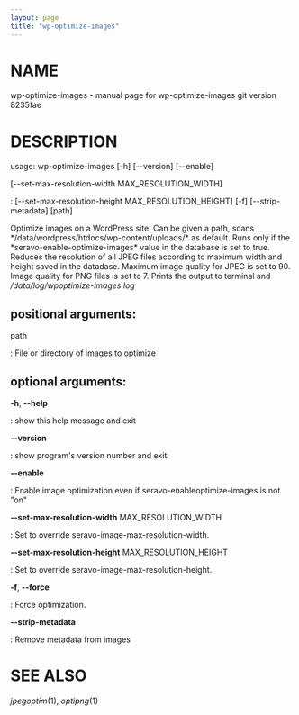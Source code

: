 ```yaml
---
layout: page
title: "wp-optimize-images"
---
```



NAME
====

wp-optimize-images - manual page for wp-optimize-images git version
8235fae

DESCRIPTION
===========

usage: wp-optimize-images \[-h\] \[\--version\] \[\--enable\]

\[\--set-max-resolution-width MAX\_RESOLUTION\_WIDTH\]

:   \[\--set-max-resolution-height MAX\_RESOLUTION\_HEIGHT\] \[-f\]
    \[\--strip-metadata\] \[path\]

Optimize images on a WordPress site. Can be given a path, scans
\*/data/wordpress/htdocs/wp-content/uploads/\* as default. Runs only if
the \*seravo-enable-optimize-images\* value in the database is set to
true. Reduces the resolution of all JPEG files according to maximum
width and height saved in the datadase. Maximum image quality for JPEG
is set to 90. Image quality for PNG files is set to 7. Prints the output
to terminal and */data/log/wpoptimize-images.log*

positional arguments:
---------------------

path

:   File or directory of images to optimize

optional arguments:
-------------------

**-h**, **\--help**

:   show this help message and exit

**\--version**

:   show program\'s version number and exit

**\--enable**

:   Enable image optimization even if seravo-enableoptimize-images is
    not \"on\"

**\--set-max-resolution-width** MAX\_RESOLUTION\_WIDTH

:   Set to override seravo-image-max-resolution-width.

**\--set-max-resolution-height** MAX\_RESOLUTION\_HEIGHT

:   Set to override seravo-image-max-resolution-height.

**-f**, **\--force**

:   Force optimization.

**\--strip-metadata**

:   Remove metadata from images

SEE ALSO
========

*jpegoptim*(1), *optipng*(1)
